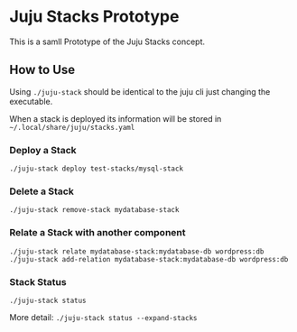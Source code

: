 # Juju Stacks Prototype

This is a samll Prototype of the Juju Stacks concept.


## How to Use

Using `./juju-stack` should be identical to the juju cli just changing the executable.

When a stack is deployed its information will be stored in `~/.local/share/juju/stacks.yaml`

### Deploy a Stack
`./juju-stack deploy test-stacks/mysql-stack`

### Delete a Stack
`./juju-stack remove-stack mydatabase-stack`

### Relate a Stack with another component
`./juju-stack relate mydatabase-stack:mydatabase-db wordpress:db`
`./juju-stack add-relation mydatabase-stack:mydatabase-db wordpress:db`

### Stack Status
`./juju-stack status`

More detail:
`./juju-stack status --expand-stacks`
